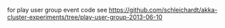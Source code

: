 for play user group event code see https://github.com/schleichardt/akka-cluster-experiments/tree/play-user-group-2013-06-10